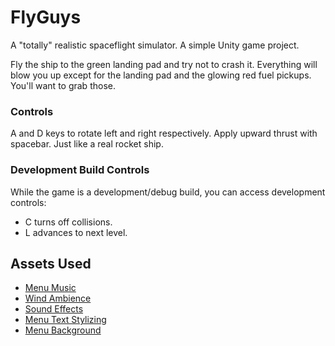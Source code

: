 # FlyGuys
A "totally" realistic spaceflight simulator. A simple Unity game project. 

Fly the ship to the green landing pad and try not to crash it. Everything will blow you up except for the landing pad and the glowing red fuel pickups. You'll want to grab those.

### Controls
A and D keys to rotate left and right respectively. Apply upward thrust with spacebar. Just like a real rocket ship.

### Development Build Controls
While the game is a development/debug build, you can access development controls:
- C turns off collisions.
- L advances to next level.



## Assets Used
- [Menu Music](https://freesound.org/people/Mrthenoronha/sounds/371516/)
- [Wind Ambience](https://freesound.org/people/janbezouska/sounds/397092/)
- [Sound Effects](https://assetstore.unity.com/packages/audio/sound-fx/8-bit-sfx-32831)
- [Menu Text Stylizing](https://assetstore.unity.com/packages/essentials/beta-projects/textmesh-pro-84126)
- [Menu Background](https://images4.alphacoders.com/106/106826.jpg)